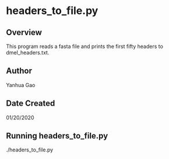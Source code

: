 # headers_to_file.py

## Overview

This program reads a fasta file and prints the first fifty headers to
dmel_headers.txt.

## Author

Yanhua Gao 

## Date Created

01/20/2020

## Running headers_to_file.py

./headers_to_file.py
